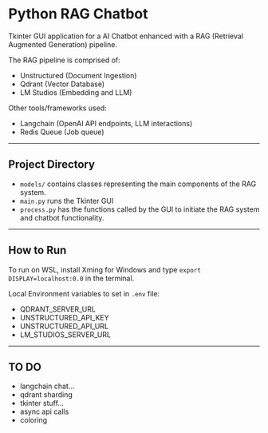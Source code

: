 # Python RAG Chatbot

Tkinter GUI application for a AI Chatbot enhanced with a RAG (Retrieval Augmented Generation) pipeline.

The RAG pipeline is comprised of:
- Unstructured (Document Ingestion)
- Qdrant (Vector Database)
- LM Studios (Embedding and LLM)

Other tools/frameworks used:
- Langchain (OpenAI API endpoints, LLM interactions)
- Redis Queue (Job queue)

---

## Project Directory

- `models/` contains classes representing the main components of the RAG system.
- `main.py` runs the Tkinter GUI
- `process.py` has the functions called by the GUI to initiate the RAG system and chatbot functionality.

---

## How to Run

To run on WSL, install Xming for Windows and type `export DISPLAY=localhost:0.0` in the terminal.

Local Environment variables to set in `.env` file:
- QDRANT_SERVER_URL
- UNSTRUCTURED_API_KEY
- UNSTRUCTURED_API_URL
- LM_STUDIOS_SERVER_URL

---

## TO DO

- langchain chat...
- qdrant sharding
- tkinter stuff...
- async api calls
- coloring